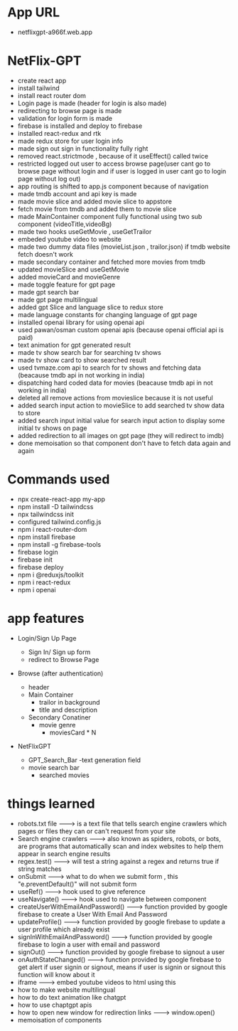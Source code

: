 # App URL
- netflixgpt-a966f.web.app


# NetFlix-GPT
- create react app
- install tailwind
- install react router dom
- Login page is made (header for login is also made)
- redirecting to browse page is made
- validation for login form is made
- firebase is installed and deploy to firebase
- installed react-redux and rtk
- made redux store for user login info
- made sign out sign in functionality fully right
- removed react.strictmode , because  of it useEffect() called twice
- restricted logged out user to access browse page(user cant go to browse page without login and if user is logged in user cant go to login page without log out)
- app routing is shifted to app.js component because of navigation
- made tmdb account and api key is made 
- made movie slice and added movie slice to appstore
- fetch movie from tmdb and added them to movie slice
- made MainContainer component fully functional using two sub component (videoTitle,videoBg)
- made two hooks useGetMovie , useGetTrailor
- embeded youtube video to website
- made two dummy data files (movieList.json , trailor.json) if tmdb website fetch doesn't work 
- made secondary container and fetched more movies from tmdb
- updated movieSlice and useGetMovie
- added movieCard and movieGenre
- made toggle feature for gpt page
- made gpt search bar
- made gpt page multilingual
- added gpt Slice and language slice to redux store
- made language constants for changing language of gpt page
- installed openai library for using openai api
- used pawan/osman custom openai apis (because openai official api is paid)
- text animation for gpt generated result
- made tv show search bar for searching tv shows 
- made tv show card to show searched result
- used tvmaze.com api to search for tv shows and fetching data (beacause tmdb api in not working in india)
- dispatching hard coded data for movies (beacause tmdb api in not working in india)
- deleted all remove actions from movieslice because it is not useful
- added search input action to movieSlice to add searched tv show data to store
- added search input initial value for search input action to display some initial tv shows on page
- added redirection to all images on gpt page (they will redirect to imdb)
- done memoisation so that component don't have to fetch data again and again



# Commands used
- npx create-react-app my-app
- npm install -D tailwindcss
- npx tailwindcss init
- configured tailwind.config.js
- npm i react-router-dom
- npm install firebase
- npm install -g firebase-tools
- firebase login
- firebase init
- firebase deploy
- npm i @reduxjs/toolkit
- npm i react-redux
- npm i openai



# app features
- Login/Sign Up Page
    - Sign In/ Sign up form
    - redirect to Browse Page

- Browse (after authentication)
    - header
    - Main Container
        - trailor in background
        - title and description
    - Secondary Conatiner
        - movie genre
            - moviesCard * N

- NetFlixGPT
    - GPT_Search_Bar
        -text generation field
    - movie search bar
        - searched movies

    

# things learned
- robots.txt file ---> is a text file that tells search engine crawlers which pages or files they can or can't request from your site
- Search engine crawlers ---> also known as spiders, robots, or bots, are programs that automatically scan and index websites to help them appear in search engine results
- regex.test() ---> will test a string against a regex and returns true if string matches
- onSubmit ---> what to do when we submit form , this "e.preventDefault()" will not submit form
- useRef() --->  hook used to give reference
- useNavigate() ---> hook used to navigate between component
- createUserWithEmailAndPassword() ---> function provided by google firebase to create a User With Email And Password
- updateProfile() ---> function provided by google firebase to update a user profile which already exist
- signInWithEmailAndPassword() ---> function provided by google firebase to login a user with email and password
- signOut() ---> function provided by google firebase to signout a user
- onAuthStateChanged() ---> function provided by google firebase to get alert if user signin or signout, means if user is signin or signout this function will know about it
- iframe ---> embed youtube videos to html using this
- how to make website multilingual
- how to do text animation like chatgpt
- how to use chaptgpt apis
- how to open new window for redirection links ---> window.open()
- memoisation of components

